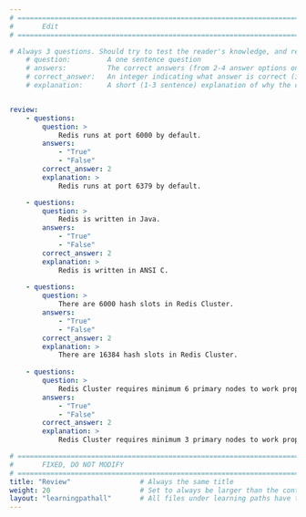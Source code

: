 ```yaml
---
# ================================================================================
#       Edit
# ================================================================================

# Always 3 questions. Should try to test the reader's knowledge, and reinforce the key points you want them to remember.
    # question:         A one sentence question
    # answers:          The correct answers (from 2-4 answer options only). Should be surrounded by quotes.
    # correct_answer:   An integer indicating what answer is correct (index starts from 0)
    # explanation:      A short (1-3 sentence) explanation of why the correct answer is correct. Can add aditional context if desired


review:
    - questions:
        question: >
            Redis runs at port 6000 by default.
        answers:
            - "True"
            - "False"
        correct_answer: 2                     
        explanation: >        
            Redis runs at port 6379 by default.

    - questions:
        question: >
            Redis is written in Java.
        answers:
            - "True"
            - "False"
        correct_answer: 2                     
        explanation: >
            Redis is written in ANSI C.
               
    - questions:
        question: >
            There are 6000 hash slots in Redis Cluster.
        answers:
            - "True"
            - "False"
        correct_answer: 2                     
        explanation: >
            There are 16384 hash slots in Redis Cluster.
            
    - questions:
        question: >
            Redis Cluster requires minimum 6 primary nodes to work properly. 
        answers:
            - "True"
            - "False"
        correct_answer: 2                     
        explanation: >
            Redis Cluster requires minimum 3 primary nodes to work properly.

# ================================================================================
#       FIXED, DO NOT MODIFY
# ================================================================================
title: "Review"                 # Always the same title
weight: 20                      # Set to always be larger than the content in this path
layout: "learningpathall"       # All files under learning paths have this same wrapper
---
```


